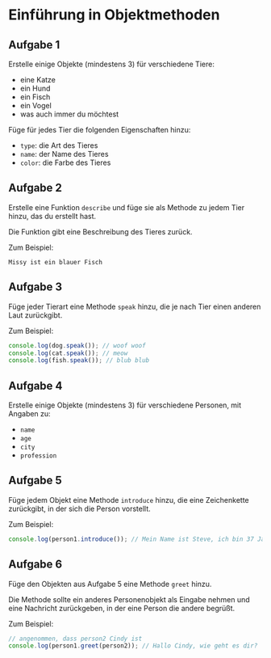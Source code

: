 # Einführung in Objektmethoden

## Aufgabe 1

Erstelle einige Objekte (mindestens 3) für verschiedene Tiere:

- eine Katze
- ein Hund
- ein Fisch
- ein Vogel
- was auch immer du möchtest

Füge für jedes Tier die folgenden Eigenschaften hinzu:

- `type`: die Art des Tieres
- `name`: der Name des Tieres
- `color`: die Farbe des Tieres

## Aufgabe 2

Erstelle eine Funktion `describe` und füge sie als Methode zu jedem Tier hinzu, das du erstellt hast.

Die Funktion gibt eine Beschreibung des Tieres zurück.

Zum Beispiel:
```plaintext
Missy ist ein blauer Fisch
```

## Aufgabe 3

Füge jeder Tierart eine Methode `speak` hinzu, die je nach Tier einen anderen Laut zurückgibt.

Zum Beispiel:
```javascript
console.log(dog.speak()); // woof woof
console.log(cat.speak()); // meow
console.log(fish.speak()); // blub blub
```

## Aufgabe 4

Erstelle einige Objekte (mindestens 3) für verschiedene Personen, mit Angaben zu:

- `name`
- `age`
- `city`
- `profession`

## Aufgabe 5

Füge jedem Objekt eine Methode `introduce` hinzu, die eine Zeichenkette zurückgibt, in der sich die Person vorstellt.

Zum Beispiel:
```javascript
console.log(person1.introduce()); // Mein Name ist Steve, ich bin 37 Jahre alt. Ich lebe in Tokio und arbeite als UX Designer
```

## Aufgabe 6

Füge den Objekten aus Aufgabe 5 eine Methode `greet` hinzu.

Die Methode sollte ein anderes Personenobjekt als Eingabe nehmen und eine Nachricht zurückgeben, in der eine Person die andere begrüßt.

Zum Beispiel:

```javascript
// angenommen, dass person2 Cindy ist
console.log(person1.greet(person2)); // Hallo Cindy, wie geht es dir?
```